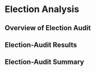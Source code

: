 # Election Analysis

## Overview of Election Audit
## Election-Audit Results
## Election-Audit Summary
